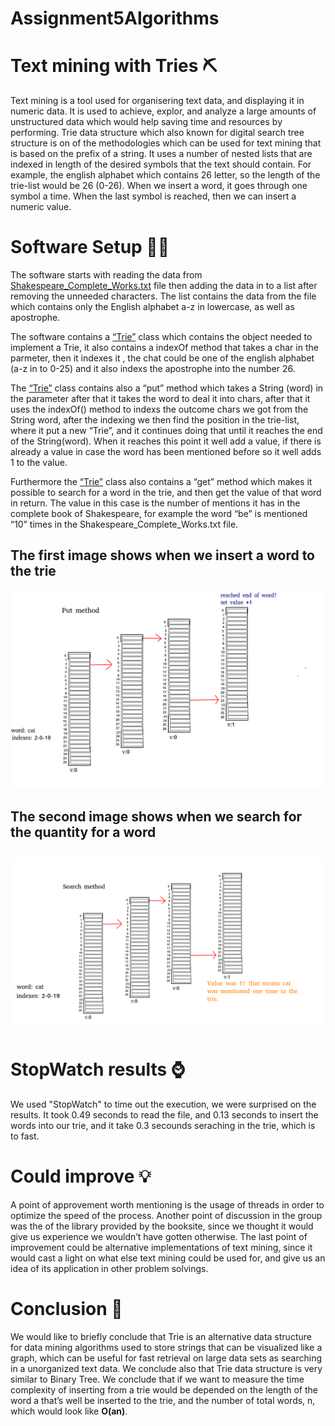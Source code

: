 # Assignment5Algorithms

<h1>Text mining with Tries <span class="emoji">⛏️</span></h1>

<p>Text mining is a tool used for organisering text data, and displaying it in numeric data. It is used to achieve, explor, and analyze a large amounts of unstructured data which would help saving time and resources by performing.
Trie data structure which also known for digital search tree structure is on of the methodologies which can be used for text mining that is based on the prefix of a string. It uses a number of nested lists that are indexed in length of the desired symbols that the text should contain. For example, the english alphabet which contains 26 letter, so the length of the trie-list would be 26 (0-26). 
 When we insert a word, it goes through one symbol a time. When the last symbol is reached, then we can insert a numeric value. </p>

<h1>Software Setup <span class="emoji">👨‍💻</span></h1>

<p>The software starts with reading the data from <a href="https://github.com/Hallur20/Assignment5Algorithms/blob/master/src/File/Shakespeare_Complete_Works.txt">Shakespeare_Complete_Works.txt</a> file then adding the data in to a list after removing the unneeded characters. The list contains the data from the file which contains only the English alphabet a-z in lowercase, as well as apostrophe.

The software contains a <a href="https://github.com/Hallur20/Assignment5Algorithms/blob/master/src/algorithmsassignment5/Trie.java">“Trie”</a> class which contains the object needed to implement a Trie, it also contains a indexOf method that takes a char in the parmeter, then it indexes it , the chat could be one of the english alphabet (a-z in to 0-25) and it also indexs the apostrophe into the number 26.

The <a href="https://github.com/Hallur20/Assignment5Algorithms/blob/master/src/algorithmsassignment5/Trie.java">“Trie”</a> class contains also a “put” method which takes a String (word) in the parameter after that it takes the word to deal it into chars, after that it uses the indexOf() method to indexs the outcome chars we got from the String word, after the indexing we then find the position in the trie-list, where it put a new “Trie”, and it continues doing that until it reaches the end of the String(word). When it reaches this point it well add a value, if there is already a value in case the word has been mentioned before so it well adds 1 to the value.

Furthermore the <a href="https://github.com/Hallur20/Assignment5Algorithms/blob/master/src/algorithmsassignment5/Trie.java">“Trie”</a> class also contains a “get” method which makes it possible to search for a word in the trie, and then get the value of that word in return. The value in this case is the number of mentions it has in the complete book of Shakespeare, for example the word “be” is mentioned “10” times in the Shakespeare_Complete_Works.txt file.  </p>

<h2>The first image shows when we insert a word to the trie</h2>

<img src="https://raw.githubusercontent.com/Hallur20/Assignment5Algorithms/master/Put.png"/>

<h2>The second image shows when we search for the quantity for a word<h2>
<img src="https://raw.githubusercontent.com/Hallur20/Assignment5Algorithms/master/Search.png"/>
 
<h1>StopWatch results <span class="emoji">⌚</span></h1>

<p> We used "StopWatch" to time out the execution, we were surprised on the results. It took 0.49 seconds to read the file, and 0.13 seconds to insert the words into our trie, and it take 0.3 secounds seraching in the trie, which is to fast.</p>

<h1>Could improve <span class="emoji">💡</span></h1>

<p> A point of approvement worth mentioning is the usage of threads in order to optimize the speed of the process. 
Another point of discussion in the group was the of the library provided by the booksite, since we thought it would give us experience we wouldn’t have gotten otherwise. 
The last point of improvement could be alternative implementations of text mining, since it would cast a light on what else text mining could be used for, and give us an idea of its application in other problem solvings.</p> 


<h1>Conclusion <g-emoji class="g-emoji" alias="memo" fallback-src="https://github.githubassets.com/images/icons/emoji/unicode/1f4dd.png">📝</g-emoji></h1>

<p>We would like to briefly conclude that Trie is an alternative data structure for data mining algorithms used to store strings that can be visualized like a graph, which can be useful for fast retrieval on large data sets as searching  in a unorganized text data. We conclude also that Trie data structure is very similar to Binary Tree.
We conclude that if we want to measure the time complexity of inserting from a trie would be depended on the length of the word a that’s well be inserted to the trie, and the number of total words, n, which would look like <strong>O(an)</strong>.</p>

